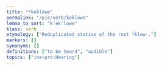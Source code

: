 ```yaml
---
title: "*ḱeḱlówe"
permalink: "/pie/verb/ḱeḱlówe"
lemma_to_sort: "k'ek'lowe"
klass: verb
etymology: ["Reduplicated stative of the root *ḱlew-."]
markers: []
synonyms: []
definitions: ["to be heard", "audible"]
topics: ["ine-pro:Hearing"]
---
```

